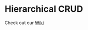 # Hierarchical CRUD
Check out our [Wiki](https://github.com/kinnara-digital-studio/kecak-plugins-hierarchical-crud/wiki)
